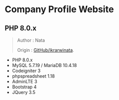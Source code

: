 # Company Profile Website  

## PHP 8.0.x

> Author : Nata
>
> Origin : [GitHub/ikrarwinata](https://github.com/ikrarwinata/PublicCompanyProfile).

- PHP 8.0.x
- MySQL 5.7.19 / MariaDB 10.4.18
- Codeigniter 3
- phpspreadsheet 1.18
- AdminLTE 3
- Bootstrap 4
- JQuery 3.5
